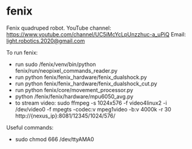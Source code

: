 # fenix
Fenix quadruped robot.
YouTube channel: https://www.youtube.com/channel/UC5iMcYcLpUnzzhuc-a_uPiQ
Email: light.robotics.2020@gmail.com

To run fenix:
- run sudo /fenix/venv/bin/python fenix/run/neopixel_commands_reader.py
- run python fenix/fenix_hardware/fenix_dualshock.py
- run python fenix/fenix_hardware/fenix_dualshock_cut.py
- run python fenix/core/movement_processor.py
- python /fenix/fenix/hardware/mpu6050_avg.py
- to stream video:
sudo ffmpeg -s 1024x576 -f video4linux2 -i /dev/video0 -f mpegts -codec:v mpeg1video -b:v 4000k -r 30 http://{nexus_ip}:8081/12345/1024/576/

Useful commands:
- sudo chmod 666 /dev/ttyAMA0
